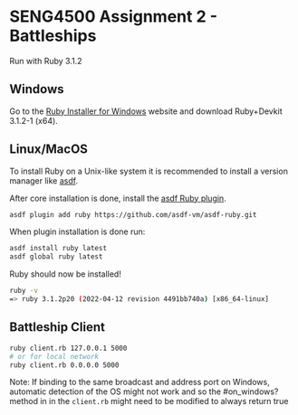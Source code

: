 # SENG4500 Assignment 2 - Battleships

Run with Ruby 3.1.2

## Windows

Go to the [Ruby Installer for Windows](https://rubyinstaller.org/) website and download Ruby+Devkit 3.1.2-1 (x64).

## Linux/MacOS
To install Ruby on a Unix-like system it is recommended to install a version manager like [asdf](https://asdf-vm.com/guide/getting-started.html).

After core installation is done, install the [asdf Ruby plugin](https://github.com/asdf-vm/asdf-ruby).
```sh
asdf plugin add ruby https://github.com/asdf-vm/asdf-ruby.git
```

When plugin installation is done run:
```sh
asdf install ruby latest
asdf global ruby latest
```

Ruby should now be installed!
```sh
ruby -v
=> ruby 3.1.2p20 (2022-04-12 revision 4491bb740a) [x86_64-linux]
```

## Battleship Client
```sh
ruby client.rb 127.0.0.1 5000
# or for local network
ruby client.rb 0.0.0.0 5000
```

Note: If binding to the same broadcast and address port on Windows, automatic detection of the OS might not work and so the #on_windows? method in in the `client.rb` might need to be modified to always return true
